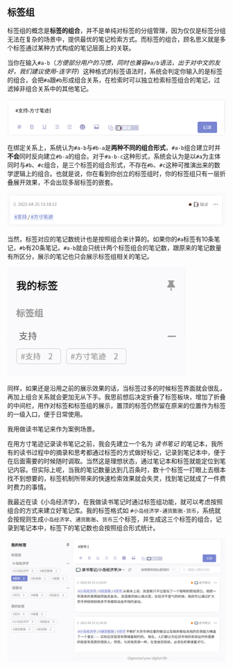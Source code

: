 ## 标签组



标签组的概念是**标签的组合**，并不是单纯对标签的分组管理，因为仅仅是标签分组无法在复杂的场景中，提供最优的笔记检索方式。而标签的组合，顾名思义就是多个标签通过某种方式构成的笔记层面上的关联。



当你在输入`#a-b`（*方便部分用户的习惯，同时也兼容`#a/b`语法，出于对中文的友好，我们建议使用-连字符*）这种格式的标签语法时，系统会判定你输入的是标签的组合，会把`#a`跟`#b`形成组合关系，在检索时可以独立检索标签组合的笔记，过滤掉非组合关系中的其他笔记。



![group1](./assets/group-1.png)



在绑定关系上，系统认为`#a-b`与`#b-a`是**两种不同的组合形式**，`#a-b`组合建立时并**不会**同时反向建立`#b-a`的组合。对于`#a-b-c`这种形式，系统会认为是以`#a`为主体同时与`#b`、`#c`组合，是三个标签的组合形式，不存在`#b`、`#c`这种可推演出来的数学逻辑上的组合。也就是说，你在看到你创立的标签组时，你的标签组只有一层折叠展开效果，不会出现多层标签的嵌套。



![group1](./assets/group-2.png)



当然，标签对应的笔记数统计也是按照组合来计算的。如果你的`#a`标签有10条笔记，`#b`有20条笔记，`#a-b`就会只统计两个标签组合的笔记数，跟原来的笔记数量有所区分，展示的笔记也只会展示标签组相关的笔记。



![group1](./assets/group-3.png)



同样，如果还是沿用之前的展示效果的话，当标签过多的时候标签界面就会很乱，再加上组合关系就会更加无从下手。我思前想后决定折叠了标签板块，增加了折叠的中间栏，用作对标签和标签组的展示，置顶的标签仍然留在原来的位置作为标签的一级入口，便于日常使用。



我用做读书笔记来作为案例场景。



在用方寸笔迹记录读书笔记之前，我会先建立一个名为 *读书笔记* 的笔记本，我所有的读书过程中的摘录和思考都通过标签的方式做好标记，记录到笔记本中，便于在后面需要的时候随时调取。当然这是理想状态，通过笔记本和标签就能定位到笔记内容。但实际上呢，当我的笔记数量达到几百条时，数十个标签一打眼上去根本找不到想要的，标签机制所带来的快速检索效果就会失灵，找到笔记就成了一件费时费力的事情。



我最近在读《小岛经济学》，在我做读书笔记时通过标签组功能，就可以考虑按照组合的方式来建立好笔记库。我的标签格式如 `#小岛经济学-通货膨胀-货币`，系统就会按规则生成`小岛经济学`、`通货膨胀`、`货币`三个标签，并生成这三个标签的组合，记录到笔记本中，标签下的笔记数也会按照组合形式统计。



![group1](./assets/group-4.png)